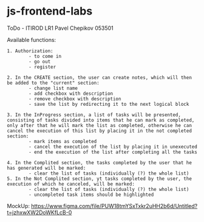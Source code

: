 # js-frontend-labs

ToDo - ITIROD LR1
Pavel Chepikov 053501


Available functions:

    1. Authorization:
            - to come in
            - go out
            - register

    2. In the CREATE section, the user can create notes, which will then be added to the "current" section:
            - change list name
            - add checkbox with description
            - remove checkbox with description
            - save the list by redirecting it to the next logical block
        
    3. In the InProgress section, a list of tasks will be presented, consisting of tasks divided into items that he can mark as completed, only after that he will mark the list as completed, otherwise he can cancel the execution of this list by placing it in the not completed section:
            - mark items as completed
            - cancel the execution of the list by placing it in unexecuted
            - end the execution of the list after completing all the tasks
        
    4. In the Complited section, the tasks completed by the user that he has generated will be marked:
            - clear the list of tasks (individually (?) the whole list)
    5. In the Not Complited section, yt tasks completed by the user, the execution of which he canceled, will be marked:
            - clear the list of tasks (individually (?) the whole list)
            - uncompleted task items should be highlighted

MockUp: https://www.figma.com/file/PUW18tmYSxTxkr2uHH2b6d/Untitled?t=jzhxwXW2DoWKfLcB-0
